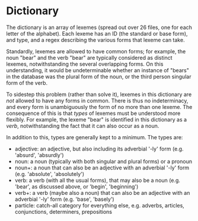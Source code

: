 # Dictionary

The dictionary is an array of lexemes (spread out over 26 files, one for each letter of the alphabet). Each lexeme has an ID (the standard or base form), and type, and a regex describing the various forms that lexeme can take.

Standardly, lexemes are allowed to have common forms; for example, the noun "bear" and the verb "bear" are typically considered as distinct lexemes, notwithstanding the several overlapping forms. On this understanding, it would be undeterminable whether an instance of "bears" in the database was the plural form of the noun, or the third person singular form of the verb.

To sidestep this problem (rather than solve it), lexemes in this dictionary are *not* allowed to have any forms in common. There is thus no indeterminacy, and every form is unambiguously the form of no more than one lexeme. The consequence of this is that *types* of lexemes must be understood more flexibly. For example, the lexeme "bear" is identified in this dictionary as a *verb*, notwithstanding the fact that it can also occur as a noun.

In addition to this, types are generally kept to a minimum. The types are:

- adjective: an adjective, but also including its adverbial '-ly' form (e.g. 'absurd', 'absurdly')
- noun: a noun (typically with both singular and plural forms) or a pronoun
- noun+: a noun that can also be an adjective with an adverbial '-ly' form (e.g. 'absolute', 'absolutely')
- verb: a verb (with all the usual forms), that may also be a noun (e.g. 'bear', as discussed above, or 'begin', 'beginning')
- verb+: a verb (maybe also a noun) that can also be an adjective with an adverbial '-ly' form (e.g. 'base', 'basely')
- particle: catch-all category for everything else, e.g. adverbs, articles, conjunctions, determiners, prepositions
